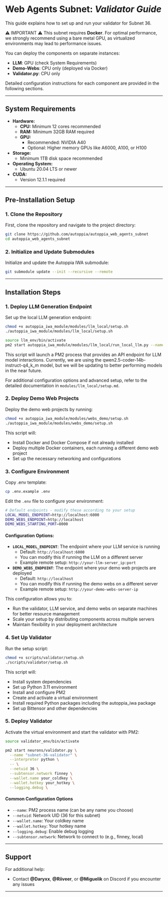# Web Agents Subnet: _Validator Guide_

This guide explains how to set up and run your validator for Subnet 36.

⚠️ IMPORTANT ⚠️
This subnet requires **Docker**. For optimal performance, we strongly recommend using a bare metal GPU, as virtualized environments may lead to performance issues.

You can deploy the components on separate instances:

- **LLM**: GPU (check System Requirements)
- **Demo-Webs**: CPU only (deployed via Docker)
- **Validator.py**: CPU only

Detailed configuration instructions for each component are provided in the following sections.

---

## System Requirements

- **Hardware:**
  - **CPU:** Minimum 12 cores recommended
  - **RAM:** Minimum 32GB RAM required
  - **GPU:**
    - Recommended: NVIDIA A40
    - Optional: Higher memory GPUs like A6000, A100, or H100
- **Storage:**
  - Minimum 1TB disk space recommended
- **Operating System:**
  - Ubuntu 20.04 LTS or newer
- **CUDA:**
  - Version 12.1.1 required

---

## Pre-Installation Setup

### 1. Clone the Repository

First, clone the repository and navigate to the project directory:

```bash
git clone https://github.com/autoppia/autoppia_web_agents_subnet
cd autoppia_web_agents_subnet
```

### 2. Initialize and Update Submodules

Initialize and update the Autoppia IWA submodule:

```bash
git submodule update --init --recursive --remote
```

---

## Installation Steps

### 1. Deploy LLM Generation Endpoint

Set up the local LLM generation endpoint:

```bash
chmod +x autoppia_iwa_module/modules/llm_local/setup.sh
./autoppia_iwa_module/modules/llm_local/setup.sh

source llm_env/bin/activate
pm2 start autoppia_iwa_module/modules/llm_local/run_local_llm.py --name llm_local -- --port 6000
```

This script will launch a PM2 process that provides an API endpoint for LLM model interactions. Currently, we are using the qwen2.5-coder-14b-instruct-q4_k_m model, but we will be updating to better performing models in the near future.

For additional configuration options and advanced setup, refer to the detailed documentation in `modules/llm_local/setup.md`.

### 2. Deploy Demo Web Projects

Deploy the demo web projects by running:

```bash
chmod +x autoppia_iwa_module/modules/webs_demo/setup.sh
./autoppia_iwa_module/modules/webs_demo/setup.sh
```

This script will:

- Install Docker and Docker Compose if not already installed
- Deploy multiple Docker containers, each running a different demo web project
- Set up the necessary networking and configurations

### 3. Configure Environment

Copy .env template:

```bash
cp .env.example .env
```

Edit the `.env` file to configure your environment:

```bash
# Default endpoints - modify these according to your setup
LOCAL_MODEL_ENDPOINT=http://localhost:6000
DEMO_WEBS_ENDPOINT=http://localhost
DEMO_WEBS_STARTING_PORT=8000
```

#### Configuration Options:

- **`LOCAL_MODEL_ENDPOINT`**: The endpoint where your LLM service is running
  - Default: `http://localhost:6000`
  - You can modify this if running the LLM on a different server
  - Example remote setup: `http://your-llm-server_ip:port`
- **`DEMO_WEBS_ENDPOINT`**: The endpoint where your demo web projects are deployed
  - Default: `http://localhost`
  - You can modify this if running the demo webs on a different server
  - Example remote setup: `http://your-demo-webs-server-ip`

This configuration allows you to:

- Run the validator, LLM service, and demo webs on separate machines for better resource management
- Scale your setup by distributing components across multiple servers
- Maintain flexibility in your deployment architecture

### 4. Set Up Validator

Run the setup script:

```bash
chmod +x scripts/validator/setup.sh
./scripts/validator/setup.sh
```

This script will:

- Install system dependencies
- Set up Python 3.11 environment
- Install and configure PM2
- Create and activate a virtual environment
- Install required Python packages including the autoppia_iwa package
- Set up Bittensor and other dependencies

### 5. Deploy Validator

Activate the virtual environment and start the validator with PM2:

```bash
source validator_env/bin/activate

pm2 start neurons/validator.py \
  --name "subnet-36-validator" \
  --interpreter python \
  -- \
  --netuid 36 \
  --subtensor.network finney \
  --wallet.name your_coldkey \
  --wallet.hotkey your_hotkey \
  --logging.debug \
```

#### Common Configuration Options

- `--name`: PM2 process name (can be any name you choose)
- `--netuid`: Network UID (36 for this subnet)
- `--wallet.name`: Your coldkey name
- `--wallet.hotkey`: Your hotkey name
- `--logging.debug`: Enable debug logging
- `--subtensor.network`: Network to connect to (e.g., finney, local)

---

## Support

For additional help:

- Contact **@Daryxx**, **@Riiveer**, or **@Miguelik** on Discord if you encounter any issues

---
